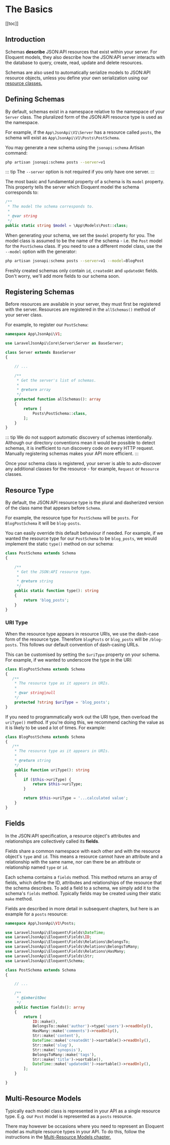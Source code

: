 # The Basics

[[toc]]

## Introduction

Schemas **describe** JSON:API resources that exist within your server.
For Eloquent models, they also describe how the JSON:API server interacts
with the database to query, create, read, update and delete resources.

Schemas are also used to automatically serialize models to JSON:API
resource objects, unless you define your own serialization using our
[resource classes.](../resources/)

## Defining Schemas

By default, schemas exist in a namespace relative to the namespace of
your `Server` class. The pluralized form of the JSON:API resource
type is used as the namespace.

For example, if the `App\JsonApi\V1\Server` has a resource called
`posts`, the schema will exist as `App\JsonApi\V1\Posts\PostSchema`.

You may generate a new schema using the `jsonapi:schema` Artisan command:

```bash
php artisan jsonapi:schema posts --server=v1
```

::: tip
The `--server` option is not required if you only have one server.
:::

The most basic and fundamental property of a schema is its `model`
property. This property tells the server which Eloquent model the schema
corresponds to:

```php
/**
 * The model the schema corresponds to.
 *
 * @var string
 */
public static string $model = \App\Models\Post::class;
```

When generating your schema, we set the `$model` property for you.
The model class is assumed to be the name of the schema - i.e. the
`Post` model for the `PostSchema` class. If you need to use a different
model class, use the `--model` option with the generator:

```bash
php artisan jsonapi:schema posts --server=v1 --model=BlogPost
```

Freshly created schemas only contain `id`, `createdAt` and `updatedAt`
fields. Don't worry, we'll add more fields to our schema soon.

## Registering Schemas

Before resources are available in your server, they must first be registered
with the server. Resources are registered in the `allSchemas()` method
of your server class.

For example, to register our `PostSchema`:

```php
namespace App\JsonApi\V1;

use LaravelJsonApi\Core\Server\Server as BaseServer;

class Server extends BaseServer
{

    // ...

    /**
     * Get the server's list of schemas.
     *
     * @return array
     */
    protected function allSchemas(): array
    {
        return [
            Posts\PostSchema::class,
        ];
    }
}
```

::: tip
We do not support automatic discovery of schemas intentionally.
Although our directory conventions mean it would be possible to detect
schemas, it is inefficient to run discovery code on every HTTP request.
Manually registering schemas makes your API more efficient.
:::

Once your schema class is registered, your server is able to auto-discover
any additional classes for the resource - for example, `Request` or
`Resource` classes.

## Resource Type

By default, the JSON:API resource type is the plural and dasherized version
of the class name that appears before `Schema`.

For example, the resource type for `PostSchema` will be `posts`. For
`BlogPostSchema` it will be `blog-posts`.

You can easily override this default behaviour if needed. For example,
if we wanted the resource type for our `PostSchema` to be `blog_posts`,
we would implement the static `type()` method on our schema:

```php
class PostSchema extends Schema
{

    /**
     * Get the JSON:API resource type.
     *
     * @return string
     */
    public static function type(): string
    {
        return 'blog_posts';
    }
}
```

### URI Type

When the resource type appears in resource URIs, we use the dash-case form
of the resource type. Therefore `blogPosts` or `blog_posts` will be
`/blog-posts`. This follows our default convention of dash-casing URLs.

This can be customised by setting the `$uriType` property on your
schema. For example, if we wanted to underscore the type in the URI:

```php
class BlogPostSchema extends Schema
{
   /**
    * The resource type as it appears in URIs.
    *
    * @var string|null
    */
    protected ?string $uriType = 'blog_posts';
}
```

If you need to programmatically work out the URI type, then overload
the `uriType()` method. If you're doing this, we recommend caching
the value as it is likely to be used a lot of times. For example:

```php
class BlogPostSchema extends Schema
{
   /**
    * The resource type as it appears in URIs.
    *
    * @return string
    */
    public function uriType(): string
    {
        if ($this->uriType) {
            return $this->uriType;
        }

        return $this->uriType = '...calculated value';
    }
}
```

## Fields

In the JSON:API specification, a resource object's attributes and
relationships are collectively called its **fields**.

Fields share a common namespace with each other and with the resource
object's `type` and `id`. This means a resource cannot have an attribute and
a relationship with the same name, nor can there be an attribute or
relationship named `type` or `id`.

Each schema contains a `fields` method. This method returns an array
of fields, which define the ID, attributes and relationships of the
resource that the schema describes. To add a field to a schema, we simply
add it to the schema's `fields` method. Typically fields may be created
using their static `make` method.

Fields are described in more detail in subsequent chapters, but here
is an example for a `posts` resource:

```php
namespace App\JsonApi\V1\Posts;

use LaravelJsonApi\Eloquent\Fields\DateTime;
use LaravelJsonApi\Eloquent\Fields\ID;
use LaravelJsonApi\Eloquent\Fields\Relations\BelongsTo;
use LaravelJsonApi\Eloquent\Fields\Relations\BelongsToMany;
use LaravelJsonApi\Eloquent\Fields\Relations\HasMany;
use LaravelJsonApi\Eloquent\Fields\Str;
use LaravelJsonApi\Eloquent\Schema;

class PostSchema extends Schema
{

    // ...

    /**
     * @inheritDoc
     */
    public function fields(): array
    {
        return [
            ID::make(),
            BelongsTo::make('author')->type('users')->readOnly(),
            HasMany::make('comments')->readOnly(),
            Str::make('content'),
            DateTime::make('createdAt')->sortable()->readOnly(),
            Str::make('slug'),
            Str::make('synopsis'),
            BelongsToMany::make('tags'),
            Str::make('title')->sortable(),
            DateTime::make('updatedAt')->sortable()->readOnly(),
        ];
    }

}
```

## Multi-Resource Models

Typically each model class is represented in your API as a single resource type.
E.g. our `Post` model is represented as a `posts` resource.

There may however be occasions where you need to represent an Eloquent model as
multiple resource types in your API. To do this, follow the instructions in
the [Multi-Resource Models chapter.](../digging-deeper/proxies.md)
